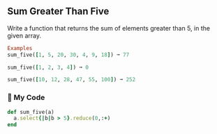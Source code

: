 ## Sum Greater Than Five

Write a function that returns the sum of elements greater than 5, in the given array.
```ruby
Examples
sum_five([1, 5, 20, 30, 4, 9, 18]) ➞ 77

sum_five([1, 2, 3, 4]) ➞ 0

sum_five([10, 12, 28, 47, 55, 100]) ➞ 252
```
### 💎 My Code
```ruby
def sum_five(a)
  a.select{|b|b > 5}.reduce(0,:+)
end	
```

